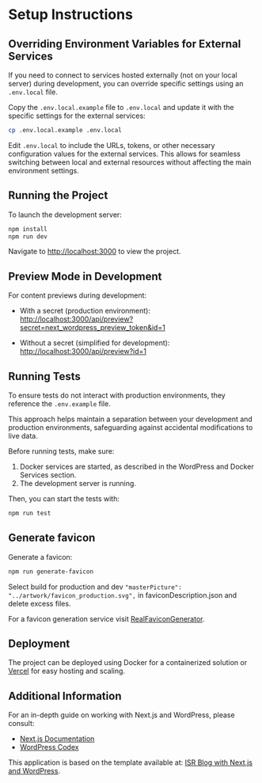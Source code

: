 # Setup Instructions

## Overriding Environment Variables for External Services

If you need to connect to services hosted externally (not on your local server) during development, you can override specific settings using an `.env.local` file.

Copy the `.env.local.example` file to `.env.local` and update it with the specific settings for the external services:

```bash
cp .env.local.example .env.local
```

Edit `.env.local` to include the URLs, tokens, or other necessary configuration values for the external services. This allows for seamless switching between local and external resources without affecting the main environment settings.

## Running the Project

To launch the development server:

```bash
npm install
npm run dev
```

Navigate to [http://localhost:3000](http://localhost:3000) to view the project.

## Preview Mode in Development

For content previews during development:

- With a secret (production environment):  
  [http://localhost:3000/api/preview?secret=next_wordpress_preview_token&id=1](http://localhost:3000/api/preview?secret=next_wordpress_preview_token&id=1)

- Without a secret (simplified for development):  
  [http://localhost:3000/api/preview?id=1](http://localhost:3000/api/preview?id=1)

## Running Tests

To ensure tests do not interact with production environments, they reference the `.env.example` file.

This approach helps maintain a separation between your development and production environments, safeguarding against accidental modifications to live data.

Before running tests, make sure:

1. Docker services are started, as described in the WordPress and Docker Services section.
2. The development server is running.

Then, you can start the tests with:

```bash
npm run test
```

## Generate favicon

Generate a favicon:
```bash
npm run generate-favicon
```

Select build for production and dev ```"masterPicture": "../artwork/favicon_production.svg",``` in faviconDescription.json and delete excess files.

For a favicon generation service visit [RealFaviconGenerator](https://realfavicongenerator.net/).

## Deployment

The project can be deployed using Docker for a containerized solution or [Vercel](https://vercel.com/) for easy hosting and scaling.

## Additional Information

For an in-depth guide on working with Next.js and WordPress, please consult:
- [Next.js Documentation](https://nextjs.org/docs)
- [WordPress Codex](https://codex.wordpress.org/)

This application is based on the template available at: [ISR Blog with Next.js and WordPress](https://vercel.com/templates/next.js/isr-blog-nextjs-wordpress).
